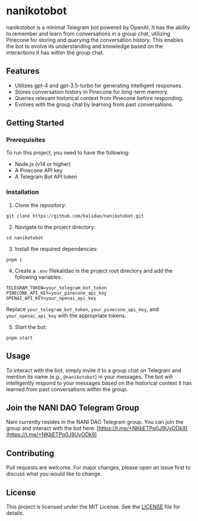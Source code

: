 # nanikotobot

nanikotobot is a minimal Telegram bot powered by OpenAI. It has the ability to remember and learn from conversations in a group chat, utilizing Pinecone for storing and querying the conversation history. This enables the bot to evolve its understanding and knowledge based on the interactions it has within the group chat.

## Features

- Utilizes gpt-4 and gpt-3.5-turbo for generating intelligent responses.
- Stores conversation history in Pinecone for long-term memory.
- Queries relevant historical context from Pinecone before responding.
- Evolves with the group chat by learning from past conversations.

## Getting Started

### Prerequisites

To run this project, you need to have the following:

- Node.js (v14 or higher)
- A Pinecone API key
- A Telegram Bot API token

### Installation

1. Clone the repository:

```
git clone https://github.com/kalidao/nanikotobot.git
```

2. Navigate to the project directory:

```
cd nanikotobot
```

3. Install the required dependencies:

```
pnpm i
```

4. Create a `.env` filekalidao in the project root directory and add the following variables:

```
TELEGRAM_TOKEN=your_telegram_bot_token
PINECONE_API_KEY=your_pinecone_api_key
OPENAI_API_KEY=your_openai_api_key
```

Replace `your_telegram_bot_token`, `your_pinecone_api_key`, and `your_openai_api_key` with the appropriate tokens.

5. Start the bot:

```
pnpm start
```

## Usage

To interact with the bot, simply invite it to a group chat on Telegram and mention its name (e.g., `@nanikotobot`) in your messages. The bot will intelligently respond to your messages based on the historical context it has learned from past conversations within the group.

## Join the NANI DAO Telegram Group

Nani currently resides in the NANI DAO Telegram group. You can join the group and interact with the bot here: [https://t.me/+NKbETPq0J9UyODk9](https://t.me/+NKbETPq0J9UyODk9)

## Contributing

Pull requests are welcome. For major changes, please open an issue first to discuss what you would like to change.

## License

This project is licensed under the MIT License. See the [LICENSE](LICENSE) file for details.
